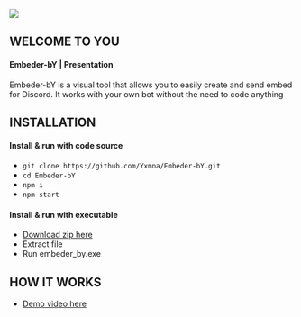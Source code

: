 ![](https://media.discordapp.net/attachments/651877464234131476/652302416053534730/background_transparent.png?width=1040&height=416)

## WELCOME TO YOU

#### Embeder-bY | Presentation

Embeder-bY is a visual tool that allows you to easily create and send embed for Discord.
It works with your own bot without the need to code anything

 ## INSTALLATION

#### Install & run with code source

- `git clone https://github.com/Yxmna/Embeder-bY.git`
- `cd Embeder-bY`
- `npm i`
- `npm start`

#### Install & run with executable

- [Download zip here](http://yxmna.github.io/softwares/Embeder_bY-win32-x64.zip)
- Extract file
- Run embeder_by.exe

 ## HOW IT WORKS

 - [Demo video here](https://youtu.be/iiHpM6wg8Do)
